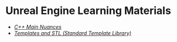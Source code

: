 # Unreal Engine Learning Materials

- [*C++ Main Nuances*](./ue-cpp-fundamentals/main_nuances.md)
- [*Templates and STL (Standard Template Library)*](./ue-cpp-fundamentals/teplate_stl.md)
